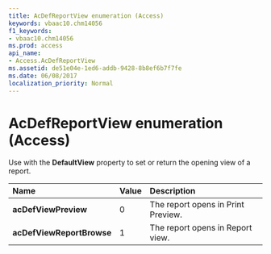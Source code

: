 ```yaml
---
title: AcDefReportView enumeration (Access)
keywords: vbaac10.chm14056
f1_keywords:
- vbaac10.chm14056
ms.prod: access
api_name:
- Access.AcDefReportView
ms.assetid: de51e04e-1ed6-addb-9428-8b8ef6b7f7fe
ms.date: 06/08/2017
localization_priority: Normal
---
```



# AcDefReportView enumeration (Access)

Use with the  **DefaultView** property to set or return the opening view of a report.



|Name|Value|Description|
|:-----|:-----|:-----|
|**acDefViewPreview**|0|The report opens in Print Preview.|
|**acDefViewReportBrowse**|1|The report opens in Report view.|

